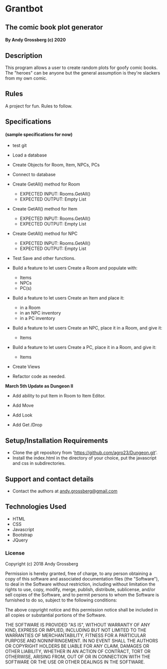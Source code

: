 # Grantbot
## The comic book plot generator

#### By Andy Grossberg (c) 2020

## Description
This program allows a user to create random plots for goofy comic books. The "heroes" can be anyone but the general assumption is they're slackers from my own comic. 

## Rules

A project for fun. Rules to follow.

## Specifications
#### (sample specifications for now)

* test git

* Load a database

* Create Objects for Room, Item, NPCs, PCs

* Connect to database

* Create GetAll() method for Room
  - EXPECTED INPUT: Rooms.GetAll()
  - EXPECTED OUTPUT: Empty List

* Create GetAll() method for Item
  - EXPECTED INPUT: Rooms.GetAll()
  - EXPECTED OUTPUT: Empty List

* Create GetAll() method for NPC
  - EXPECTED INPUT: Rooms.GetAll()
  - EXPECTED OUTPUT: Empty List

* Test Save and other functions.

* Build a feature to let users Create a Room and populate with:
  - Items
  - NPCs
  - PC(s)

* Build a feature to let users Create an Item and place it:
  - in a Room
  - in an NPC inventory
  - in a PC inventory

* Build a feature to let users Create an NPC, place it in a Room, and give it:
  - Items

* Build a feature to let users Create a PC, place it in a Room, and give it:
  - Items

* Create Views

* Refactor code as needed.

**March 5th Update as Dungeon II**

* Add ability to put Item in Room to Item Editor.

* Add Move

* Add Look

* Add Get /Drop

## Setup/Installation Requirements

* Clone the git repository from 'https://github.com/agro23/Dungeon.git'.
* Install the index.html in the directory of your choice, put the javascript and css in subdirectories.

## Support and contact details

* Contact the authors at andy.grossberg@gmail.com

## Technologies Used

* HTML
* CSS
* Javascript
* Bootstrap
* JQuery

### License

Copyright (c) 2018 Andy Grossberg

Permission is hereby granted, free of charge, to any person obtaining a copy of this software and associated documentation files (the "Software"), to deal in the Software without restriction, including without limitation the rights to use, copy, modify, merge, publish, distribute, sublicense, and/or sell copies of the Software, and to permit persons to whom the Software is furnished to do so, subject to the following conditions:

The above copyright notice and this permission notice shall be included in all copies or substantial portions of the Software.

THE SOFTWARE IS PROVIDED "AS IS", WITHOUT WARRANTY OF ANY KIND, EXPRESS OR IMPLIED, INCLUDING BUT NOT LIMITED TO THE WARRANTIES OF MERCHANTABILITY, FITNESS FOR A PARTICULAR PURPOSE AND NONINFRINGEMENT. IN NO EVENT SHALL THE AUTHORS OR COPYRIGHT HOLDERS BE LIABLE FOR ANY CLAIM, DAMAGES OR OTHER LIABILITY, WHETHER IN AN ACTION OF CONTRACT, TORT OR OTHERWISE, ARISING FROM, OUT OF OR IN CONNECTION WITH THE SOFTWARE OR THE USE OR OTHER DEALINGS IN THE SOFTWARE.
